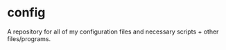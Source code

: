 # config
A repository for all of my configuration files and necessary scripts + other files/programs.
